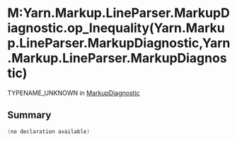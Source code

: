 # M:Yarn.Markup.LineParser.MarkupDiagnostic.op_Inequality(Yarn.Markup.LineParser.MarkupDiagnostic,Yarn.Markup.LineParser.MarkupDiagnostic)

TYPENAME_UNKNOWN in [MarkupDiagnostic](/docs/api/csharp/yarn.markup.lineparser.markupdiagnostic.md)

## Summary



```csharp
(no declaration available)
```

